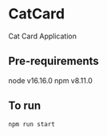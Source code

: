 # CatCard

Cat Card Application

## Pre-requirements

node v16.16.0
npm v8.11.0

## To run

```bash
npm run start
```
